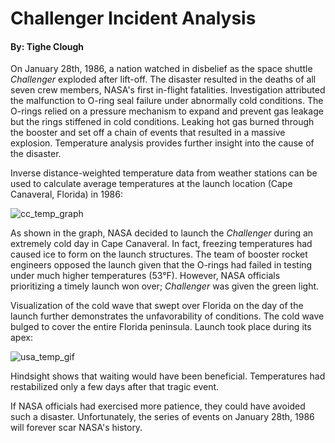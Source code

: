 # Challenger Incident Analysis
#### By: Tighe Clough

On January 28th, 1986, a nation watched in disbelief as the space shuttle *Challenger* exploded after lift-off. The disaster resulted in the deaths of all seven crew members, NASA's first in-flight fatalities. Investigation attributed the malfunction to O-ring seal failure under abnormally cold conditions. The O-rings relied on a pressure mechanism to expand and prevent gas leakage but the rings stiffened in cold conditions. Leaking hot gas burned through the booster and set off a chain of events that resulted in a massive explosion. Temperature analysis provides further insight into the cause of the disaster.

Inverse distance-weighted temperature data from weather stations can be used to calculate average temperatures at the launch location (Cape Canaveral, Florida) in 1986:

![cc_temp_graph](https://github.com/thclough/challenger_incident_analysis/blob/main/output/cc_temp_graph_1986.png)

As shown in the graph, NASA decided to launch the *Challenger* during an extremely cold day in Cape Canaveral. In fact, freezing temperatures had caused ice to form on the launch structures. The team of booster rocket engineers opposed the launch given that the O-rings had failed in testing under much higher temperatures (53°F). However, NASA officials prioritizing a timely launch won over; *Challenger* was given the green light.

Visualization of the cold wave that swept over Florida on the day of the launch further demonstrates the unfavorability of conditions. The cold wave bulged to cover the entire Florida peninsula. Launch took place during its apex:

![usa_temp_gif](https://github.com/thclough/challenger_incident_analysis/blob/main/output/usa_temp.gif)

Hindsight shows that waiting would have been beneficial. Temperatures had restabilized only a few days after that tragic event.

If NASA officials had exercised more patience, they could have avoided such a disaster. Unfortunately, the series of events on January 28th, 1986 will forever scar NASA's history.
